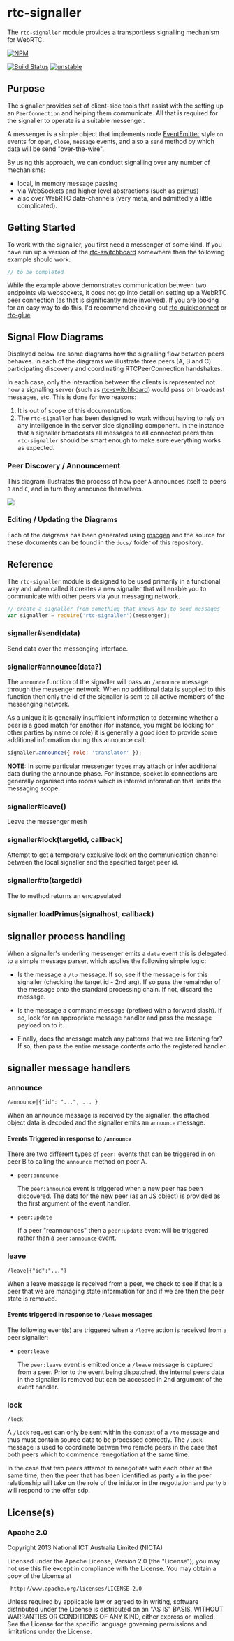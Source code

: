 # rtc-signaller

The `rtc-signaller` module provides a transportless signalling
mechanism for WebRTC.


[![NPM](https://nodei.co/npm/rtc-signaller.png)](https://nodei.co/npm/rtc-signaller/)

[![Build Status](https://travis-ci.org/rtc-io/rtc-signaller.png?branch=master)](https://travis-ci.org/rtc-io/rtc-signaller)
[![unstable](http://hughsk.github.io/stability-badges/dist/unstable.svg)](http://github.com/hughsk/stability-badges)

## Purpose

The signaller provides set of client-side tools that assist with the
setting up an `PeerConnection` and helping them communicate. All that is
required for the signaller to operate is a suitable messenger.

A messenger is a simple object that implements node
[EventEmitter](http://nodejs.org/api/events.html) style `on` events for
`open`, `close`, `message` events, and also a `send` method by which
data will be send "over-the-wire".

By using this approach, we can conduct signalling over any number of
mechanisms:

- local, in memory message passing
- via WebSockets and higher level abstractions (such as
  [primus](https://github.com/primus/primus))
- also over WebRTC data-channels (very meta, and admittedly a little
  complicated).

## Getting Started

To work with the signaller, you first need a messenger of some kind. If you
have run up a version of the
[rtc-switchboard](https://github.com/rtc-io/rtc-switchboard) somewhere then
the following example should work:

```js
// to be completed
```

While the example above demonstrates communication between two endpoints
via websockets, it does not go into detail on setting up a WebRTC peer
connection (as that is significantly more involved).  If you are looking for
an easy way to do this, I'd recommend checking out
[rtc-quickconnect](https://github.com/rtc-io/rtc-quickconnect) or
[rtc-glue](https://github.com/rtc-io/rtc-glue).

## Signal Flow Diagrams

Displayed below are some diagrams how the signalling flow between peers
behaves.  In each of the diagrams we illustrate three peers (A, B and C)
participating discovery and coordinating RTCPeerConnection handshakes.

In each case, only the interaction between the clients is represented not
how a signalling server
(such as [rtc-switchboard](https://github.com/rtc-io/rtc-switchboard)) would
pass on broadcast messages, etc.  This is done for two reasons:

1. It is out of scope of this documentation.
2. The `rtc-signaller` has been designed to work without having to rely on
   any intelligence in the server side signalling component.  In the
   instance that a signaller broadcasts all messages to all connected peers
   then `rtc-signaller` should be smart enough to make sure everything works
   as expected.

### Peer Discovery / Announcement

This diagram illustrates the process of how peer `A` announces itself to
peers `B` and `C`, and in turn they announce themselves.

![](https://raw.github.com/rtc-io/rtc-signaller/master/docs/announce.png)

### Editing / Updating the Diagrams

Each of the diagrams has been generated using
[mscgen](http://www.mcternan.me.uk/mscgen/index.html) and the source for
these documents can be found in the `docs/` folder of this repository.

## Reference

The `rtc-signaller` module is designed to be used primarily in a functional
way and when called it creates a new signaller that will enable
you to communicate with other peers via your messaging network.

```js
// create a signaller from something that knows how to send messages
var signaller = require('rtc-signaller')(messenger);
```

### signaller#send(data)

Send data over the messenging interface.

### signaller#announce(data?)

The `announce` function of the signaller will pass an `/announce` message
through the messenger network.  When no additional data is supplied to
this function then only the id of the signaller is sent to all active
members of the messenging network.

As a unique it is generally insufficient information to determine whether
a peer is a good match for another (for instance,  you might be looking
for other parties by name or role) it is generally a good idea to provide
some additional information during this announce call:

```js
signaller.announce({ role: 'translator' });
```

__NOTE:__ In some particular messenger types may attach or infer
additional data during the announce phase.  For instance, socket.io
connections are generally organised into rooms which is inferred
information that limits the messaging scope.

### signaller#leave()

Leave the messenger mesh

### signaller#lock(targetId, callback)

Attempt to get a temporary exclusive lock on the communication
channel between the local signaller and the specified target peer id.

### signaller#to(targetId)

The to method returns an encapsulated

### signaller.loadPrimus(signalhost, callback)

## signaller process handling

When a signaller's underling messenger emits a `data` event this is
delegated to a simple message parser, which applies the following simple
logic:

- Is the message a `/to` message. If so, see if the message is for this
  signaller (checking the target id - 2nd arg).  If so pass the
  remainder of the message onto the standard processing chain.  If not,
  discard the message.

- Is the message a command message (prefixed with a forward slash). If so,
  look for an appropriate message handler and pass the message payload on
  to it.

- Finally, does the message match any patterns that we are listening for?
  If so, then pass the entire message contents onto the registered handler.

## signaller message handlers

### announce

```
/announce|{"id": "...", ... }
```

When an announce message is received by the signaller, the attached
object data is decoded and the signaller emits an `announce` message.

#### Events Triggered in response to `/announce`

There are two different types of `peer:` events that can be triggered
in on peer B to calling the `announce` method on peer A.

- `peer:announce`

  The `peer:announce` event is triggered when a new peer has been
  discovered.  The data for the new peer (as an JS object) is provided
  as the first argument of the event handler.

- `peer:update`

  If a peer "reannounces" then a `peer:update` event will be triggered
  rather than a `peer:announce` event.

### leave

```
/leave|{"id":"..."}
```

When a leave message is received from a peer, we check to see if that is
a peer that we are managing state information for and if we are then the
peer state is removed.

#### Events triggered in response to `/leave` messages

The following event(s) are triggered when a `/leave` action is received
from a peer signaller:

- `peer:leave`

  The `peer:leave` event is emitted once a `/leave` message is captured
  from a peer.  Prior to the event being dispatched, the internal peers
  data in the signaller is removed but can be accessed in 2nd argument
  of the event handler.

### lock

```
/lock
```

A `/lock` request can only be sent within the context of a `/to` message
and thus must contain source data to be processed correctly.  The `/lock`
message is used to coordinate betwen two remote peers in the case that
both peers which to commence renegotiation at the same time.

In the case that two peers attempt to renegotiate with each other at the
same time, then the peer that has been identified as party `a` in the peer
relationship will take on the role of the initiator in the negotiation and
party `b` will respond to the offer sdp.

## License(s)

### Apache 2.0

Copyright 2013 National ICT Australia Limited (NICTA)

   Licensed under the Apache License, Version 2.0 (the "License");
   you may not use this file except in compliance with the License.
   You may obtain a copy of the License at

     http://www.apache.org/licenses/LICENSE-2.0

   Unless required by applicable law or agreed to in writing, software
   distributed under the License is distributed on an "AS IS" BASIS,
   WITHOUT WARRANTIES OR CONDITIONS OF ANY KIND, either express or implied.
   See the License for the specific language governing permissions and
   limitations under the License.
